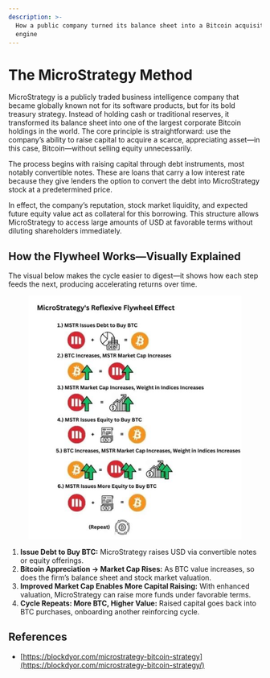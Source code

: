```yaml
---
description: >-
  How a public company turned its balance sheet into a Bitcoin acquisition
  engine
---
```


# The MicroStrategy Method

MicroStrategy is a publicly traded business intelligence company that became globally known not for its software products, but for its bold treasury strategy. Instead of holding cash or traditional reserves, it transformed its balance sheet into one of the largest corporate Bitcoin holdings in the world. The core principle is straightforward: use the company’s ability to raise capital to acquire a scarce, appreciating asset—in this case, Bitcoin—without selling equity unnecessarily.

The process begins with raising capital through debt instruments, most notably convertible notes. These are loans that carry a low interest rate because they give lenders the option to convert the debt into MicroStrategy stock at a predetermined price.&#x20;

In effect, the company’s reputation, stock market liquidity, and expected future equity value act as collateral for this borrowing. This structure allows MicroStrategy to access large amounts of USD at favorable terms without diluting shareholders immediately.

## How the Flywheel Works—Visually Explained

The visual below makes the cycle easier to digest—it shows how each step feeds the next, producing accelerating returns over time.

<figure><img src="../.gitbook/assets/image (8).png" alt=""><figcaption></figcaption></figure>

1. **Issue Debt to Buy BTC:** MicroStrategy raises USD via convertible notes or equity offerings.
2. **Bitcoin Appreciation → Market Cap Rises:** As BTC value increases, so does the firm’s balance sheet and stock market valuation.
3. **Improved Market Cap Enables More Capital Raising:** With enhanced valuation, MicroStrategy can raise more funds under favorable terms.
4. **Cycle Repeats: More BTC, Higher Value:** Raised capital goes back into BTC purchases, onboarding another reinforcing cycle.

## References

- [https://blockdyor.com/microstrategy-bitcoin-strategy](https://blockdyor.com/microstrategy-bitcoin-strategy/)

